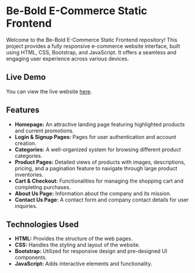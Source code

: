 # Be-Bold E-Commerce Static Frontend

Welcome to the Be-Bold E-Commerce Static Frontend repository! This project provides a fully responsive e-commerce website interface, built using HTML, CSS, Bootstrap, and JavaScript. It offers a seamless and engaging user experience across various devices.

## Live Demo

You can view the live website [here](https://66e14d46606808bcdc8e616b--bebold-store.netlify.app/).

## Features

- **Homepage:** An attractive landing page featuring highlighted products and current promotions.
- **Login & Signup Pages:** Pages for user authentication and account creation.
- **Categories:** A well-organized system for browsing different product categories.
- **Product Pages:** Detailed views of products with images, descriptions, pricing, and a pagination feature to navigate through large product inventories.
- **Cart & Checkout:** Functionalities for managing the shopping cart and completing purchases.
- **About Us Page:** Information about the company and its mission.
- **Contact Us Page:** A contact form and company contact details for user inquiries.

## Technologies Used

- **HTML:** Provides the structure of the web pages.
- **CSS:** Handles the styling and layout of the website.
- **Bootstrap:** Utilized for responsive design and pre-designed UI components.
- **JavaScript:** Adds interactive elements and functionality.
